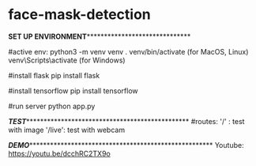 # face-mask-detection

******SET UP ENVIRONMENT************************************

#active env:
python3 -m venv venv
. venv/bin/activate (for MacOS, Linux)
venv\Scripts\activate (for Windows)

#install flask
pip install flask

#install tensorflow
pip install tensorflow

#run server
python app.py


*****TEST****************************************************
#routes:
  '/' : test with image
  '/live': test with webcam
  
***DEMO********************************************************
Youtube: https://youtu.be/dcchRC2TX9o
